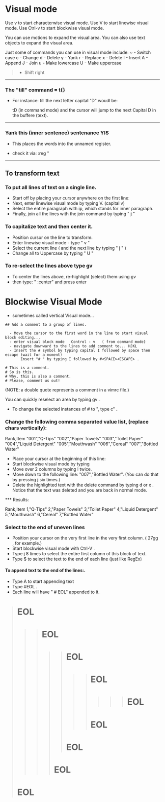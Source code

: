 # Visual mode

Use v to start characterwise visual mode.
Use V to start linewise visual mode.
Use Ctrl-v to start blockwise visual mode.

You can use motions to expand the visual area.
You can also use text objects to expand the visual area.

Just some of commands you can use in visual mode include:
~ - Switch case
c - Change
d - Delete
y - Yank
r - Replace
x - Delete
I - Insert
A - Append
J - Join
u - Make lowercase
U - Make uppercase
> - Shift right

---

### The "till" command = t{} 
   - For instance: till the next letter capital "D" woudl be:

        tD (in command mode) and the cursor will jump to the next Capital D in the buffere (text).
---
### Yank this (inner sentence) sentenance YIS
   - This places the words into the unnamed register.
   * check it via:    :reg "


---
## To transform text

### To put all lines of text on a single line. 

   * Start off by placing your cursor anywhere on the first line:
   * Next, enter linewise visual mode by typing V. (capital v)
   * Select the entire paragraph with ip, which stands for inner paragraph. 
   * Finally, join all the lines with the join command by typing " j " 

### To capitalize text and then center it. 

   - Position cursor on the line to transform.
   - Enter linewise visual mode - type  " v "
   - Select the current line ( and the next line by typing " j " )
   - Change all to Uppercase by typing " U "  

### To re-select the lines above type   gv 

   - To center the lines above, re-highlight (select) them using gv
   - then type:    " :center" and press enter 

# Blockwise Visual Mode
 - sometimes called vertical Visual mode...
```
## Add a comment to a group of lines.

  - Move the cursor to the first word in the line to start visual block editing...
  - enter visual block mode   Control - v   ( from command mode)
  - navigate downward to the lines to add comment to... HJKL
  - Insert the # symbol by typing capital I followed by space then escape (wait for a moment)
       Insert "# " by typing I followed by #<SPACE><ESCAPE> .

# This is a comment.
# So is this.
# Why, this is also a comment.
# Please, comment us out!
```
(NOTE: a double quote represents a comment in a vimrc file.)

You can quickly reselect an area by typing gv . 
   - To change the selected instances of # to ",
         type c"<ESCAPE> .

### Change the following comma separated value list, (replace chars vertically):

Rank,Item
"001","Q-Tips"
"002","Paper Towels"
"003","Toilet Paper"
"004","Liquid Detergent"
"005","Mouthwash"
"006","Cereal"
"007","Bottled Water"

   - Place your cursor at the beginning of this line:
   - Start blockwise visual mode by typing
   - Move over 2 columns by typing l twice.
   - Move down to the following line: "007","Bottled Water". 
         (You can do that by pressing j six times.)
   - Delete the highlighted text with the delete command by typing d or x . 
         Notice that the text was deleted and you are back in normal mode.

*** Results:

Rank,Item
1,"Q-Tips"
2,"Paper Towels"
3,"Toilet Paper"
4,"Liquid Detergent"
5,"Mouthwash"
6,"Cereal"
7,"Bottled Water"


### Select to the end of uneven lines


>
>>>
>>>>>
>>>>>>>
>>>>>>>>>>
>>>>>>>
>>>>>
>>>>
>

   - Position your cursor on the very first line in the very first column. ( 27gg , for example.)
   - Start blockwise visual mode with Ctrl-V . 
   - Type j 8 times to select the entire first column of this block of text. 
   - Type $ to select the text to the end of each line (just like RegEx)

#### To append text to the end of the lines:.
   -  Type A to start appending text 
   -  Type <SPACE>#<SPACE>EOL<ESCAPE> .
   -  Each line will have " # EOL" appended to it.   

> # EOL
>>> # EOL
>>>>> # EOL
>>>>>>> # EOL
>>>>>>>>>> # EOL
>>>>>>> # EOL
>>>>> # EOL
>>>> # EOL
> # EOL




